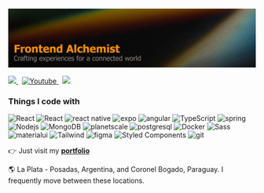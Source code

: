 ![Leonardo Monzón - Frontend Alchemist](./covergit.png)
 
<p align="left">
  <a href="https://x.com/leomonzondev" rel="nofollow">
    <img src="https://img.shields.io/badge/twitter-%231DA1F2.svg?&style=for-the-badge&logo=twitter&logoColor=white" height=25>
  </a> 
  &nbsp;
  <a href="https://www.youtube.com/@leomonzondev" rel="nofollow">
    <img alt="Youtube" src="https://img.shields.io/badge/YouTube-%23FF0000.svg?style=for-the-badge&logo=YouTube&logoColor=white" height=25 />
  </a>
  &nbsp;
  <a href="https://www.linkedin.com/in/cristian-leonardo-barros-monzon/" rel="nofollow">
     <img src="https://img.shields.io/badge/linkedin-%230077B5.svg?&style=for-the-badge&logo=linkedin&logoColor=white" height=25>
  </a>
</p>
 
<h3>Things I code with</h3>
<p>
  <img alt="React" src="https://img.shields.io/badge/-React-45b8d8?style=flat-square&logo=react&logoColor=white" />
    <img alt="React" src="https://img.shields.io/badge/Next-black?style=flat-square&logo=next.js&logoColor=white" />
  <img alt="react native" src="https://img.shields.io/badge/react_native-%2320232a.svg?style=flat-square&logo=react&logoColor=%2361DAFB" />
   <img alt="expo" src="https://img.shields.io/badge/expo-1C1E24?style=flat-square&logo=expo&logoColor=#D04A37" />
  <img alt="angular" src="https://img.shields.io/badge/-Angular-DD0031?style=flat-square&logo=angular&logoColor=white" />
  <img alt="TypeScript" src="https://img.shields.io/badge/-TypeScript-007ACC?style=flat-square&logo=typescript&logoColor=white" />
<img alt="spring" src="https://img.shields.io/badge/spring-%236DB33F.svg?style=flat-square&logo=spring&logoColor=white" />
  <img alt="Nodejs" src="https://img.shields.io/badge/-Nodejs-43853d?style=flat-square&logo=Node.js&logoColor=white" />
  <img alt="MongoDB" src="https://img.shields.io/badge/-MongoDB-13aa52?style=flat-square&logo=mongodb&logoColor=white" />
    <img alt="planetscale" src="https://img.shields.io/badge/planetscale-%23000000.svg?style=flat-square&logo=planetscale&logoColor=white" />
   <img alt="postgresql" src="https://img.shields.io/badge/postgres-%23316192.svg?style=flat-square&logo=postgresql&logoColor=white" />
  <img alt="Docker" src="https://img.shields.io/badge/-Docker-46a2f1?style=flat-square&logo=docker&logoColor=white" />
  <img alt="Sass" src="https://img.shields.io/badge/-Sass-CC6699?style=flat-square&logo=sass&logoColor=white" />
    <img alt="materialui" src="https://img.shields.io/badge/MUI-%230081CB.svg?style=flat-square&logo=mui&logoColor=white" />
   <img alt="Tailwind" src="https://img.shields.io/badge/tailwindcss-%2338B2AC.svg?style=flat-square&logo=tailwind-css&logoColor=white" />
  <img alt="figma" src="https://img.shields.io/badge/figma-%23F24E1E.svg?style=flat-square&logo=figma&logoColor=white" />
  <img alt="Styled Components" src="https://img.shields.io/badge/-Styled_Components-db7092?style=flat-square&logo=styled-components&logoColor=white" />
  <img alt="git" src="https://img.shields.io/badge/-Git-F05032?style=flat-square&logo=git&logoColor=white" />
</p>


👉 Just visit my **[<a href="https://leomonzon.vercel.app/" target="_blank" rel="noreferrer" >portfolio</a>](#)**

  🌎 La Plata - Posadas, Argentina, and Coronel Bogado, Paraguay. I frequently move between these locations.
